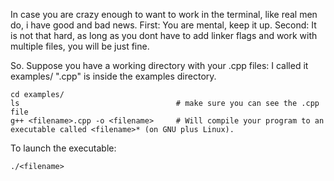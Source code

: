 In case you are crazy enough to want to work in the terminal, like real men do, i have good and bad news.
First: You are mental, keep it up.
Second: It is not that hard, as long as you dont have to add linker flags and work with multiple files, you will be just fine.


So. Suppose you have a working directory with your .cpp files: I called it examples/
"<filename>.cpp" is inside the examples directory.

```
cd examples/
ls                                   # make sure you can see the .cpp file
g++ <filename>.cpp -o <filename>     # Will compile your program to an executable called <filename>* (on GNU plus Linux).
```

To launch the executable:

```
./<filename>
```

